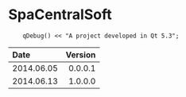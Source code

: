 SpaCentralSoft
==============

```
    qDebug() << "A project developed in Qt 5.3";
```

| Date             | Version           |
| :--------------- | ----------------: |
| 2014.06.05       | 0.0.0.1           |
| 2014.06.13       | 1.0.0.0           |

